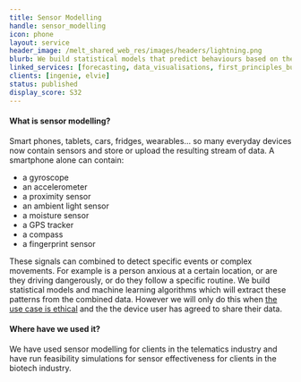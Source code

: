 ```yaml
---
title: Sensor Modelling
handle: sensor_modelling
icon: phone
layout: service
header_image: /melt_shared_web_res/images/headers/lightning.png
blurb: We build statistical models that predict behaviours based on the output of mobile sensor devices or similar systems. We can work with many types of sensor data including the output from the accelerometer, gyroscope and GPS systems.
linked_services: [forecasting, data_visualisations, first_principles_build]
clients: [ingenie, elvie]
status: published
display_score: S32
---
```


#### What is sensor modelling?

Smart phones, tablets, cars, fridges, wearables... so many everyday devices now contain sensors and store or upload the resulting stream of data. A smartphone alone can contain:

- a gyroscope
- an accelerometer
- a proximity sensor
- an ambient light sensor
- a moisture sensor
- a GPS tracker
- a compass
- a fingerprint sensor

These signals can combined to detect specific events or complex movements. For example is a person anxious at a certain location, or are they driving dangerously, or do they follow a specific routine. We build statistical models and machine learning algorithms which will extract these patterns from the combined data. However we will only do this when [the use case is ethical]() and the the device user has agreed to share their data.


#### Where have we used it?

We have used sensor modelling for clients in the telematics industry and have run feasibility simulations for sensor effectiveness for clients in the biotech industry.
